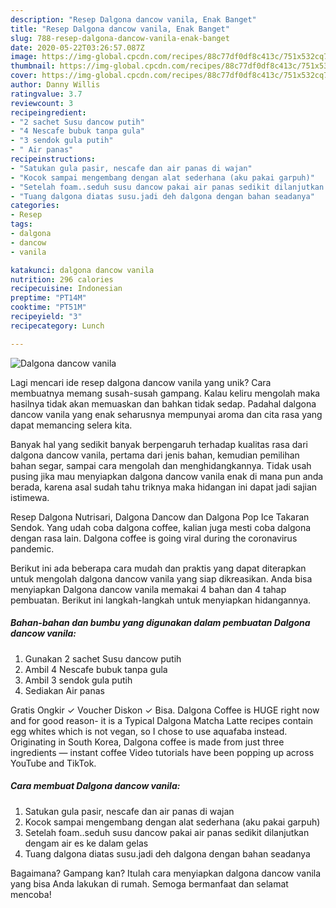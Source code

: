 ```yaml
---
description: "Resep Dalgona dancow vanila, Enak Banget"
title: "Resep Dalgona dancow vanila, Enak Banget"
slug: 788-resep-dalgona-dancow-vanila-enak-banget
date: 2020-05-22T03:26:57.087Z
image: https://img-global.cpcdn.com/recipes/88c77df0df8c413c/751x532cq70/dalgona-dancow-vanila-foto-resep-utama.jpg
thumbnail: https://img-global.cpcdn.com/recipes/88c77df0df8c413c/751x532cq70/dalgona-dancow-vanila-foto-resep-utama.jpg
cover: https://img-global.cpcdn.com/recipes/88c77df0df8c413c/751x532cq70/dalgona-dancow-vanila-foto-resep-utama.jpg
author: Danny Willis
ratingvalue: 3.7
reviewcount: 3
recipeingredient:
- "2 sachet Susu dancow putih"
- "4 Nescafe bubuk tanpa gula"
- "3 sendok gula putih"
- " Air panas"
recipeinstructions:
- "Satukan gula pasir, nescafe dan air panas di wajan"
- "Kocok sampai mengembang dengan alat sederhana (aku pakai garpuh)"
- "Setelah foam..seduh susu dancow pakai air panas sedikit dilanjutkan dengam air es ke dalam gelas"
- "Tuang dalgona diatas susu.jadi deh dalgona dengan bahan seadanya"
categories:
- Resep
tags:
- dalgona
- dancow
- vanila

katakunci: dalgona dancow vanila 
nutrition: 296 calories
recipecuisine: Indonesian
preptime: "PT14M"
cooktime: "PT51M"
recipeyield: "3"
recipecategory: Lunch

---
```



![Dalgona dancow vanila](https://img-global.cpcdn.com/recipes/88c77df0df8c413c/751x532cq70/dalgona-dancow-vanila-foto-resep-utama.jpg)

Lagi mencari ide resep dalgona dancow vanila yang unik? Cara membuatnya memang susah-susah gampang. Kalau keliru mengolah maka hasilnya tidak akan memuaskan dan bahkan tidak sedap. Padahal dalgona dancow vanila yang enak seharusnya mempunyai aroma dan cita rasa yang dapat memancing selera kita.

Banyak hal yang sedikit banyak berpengaruh terhadap kualitas rasa dari dalgona dancow vanila, pertama dari jenis bahan, kemudian pemilihan bahan segar, sampai cara mengolah dan menghidangkannya. Tidak usah pusing jika mau menyiapkan dalgona dancow vanila enak di mana pun anda berada, karena asal sudah tahu triknya maka hidangan ini dapat jadi sajian istimewa.

Resep Dalgona Nutrisari, Dalgona Dancow dan Dalgona Pop Ice Takaran Sendok. Yang udah coba dalgona coffee, kalian juga mesti coba dalgona dengan rasa lain. Dalgona coffee is going viral during the coronavirus pandemic.


Berikut ini ada beberapa cara mudah dan praktis yang dapat diterapkan untuk mengolah dalgona dancow vanila yang siap dikreasikan. Anda bisa menyiapkan Dalgona dancow vanila memakai 4 bahan dan 4 tahap pembuatan. Berikut ini langkah-langkah untuk menyiapkan hidangannya.

<!--inarticleads1-->

##### Bahan-bahan dan bumbu yang digunakan dalam pembuatan Dalgona dancow vanila:

1. Gunakan 2 sachet Susu dancow putih
1. Ambil 4 Nescafe bubuk tanpa gula
1. Ambil 3 sendok gula putih
1. Sediakan  Air panas


Gratis Ongkir ✓ Voucher Diskon ✓ Bisa. Dalgona Coffee is HUGE right now and for good reason- it is a Typical Dalgona Matcha Latte recipes contain egg whites which is not vegan, so I chose to use aquafaba instead. Originating in South Korea, Dalgona coffee is made from just three ingredients — instant coffee Video tutorials have been popping up across YouTube and TikTok. 

<!--inarticleads2-->

##### Cara membuat Dalgona dancow vanila:

1. Satukan gula pasir, nescafe dan air panas di wajan
1. Kocok sampai mengembang dengan alat sederhana (aku pakai garpuh)
1. Setelah foam..seduh susu dancow pakai air panas sedikit dilanjutkan dengam air es ke dalam gelas
1. Tuang dalgona diatas susu.jadi deh dalgona dengan bahan seadanya




Bagaimana? Gampang kan? Itulah cara menyiapkan dalgona dancow vanila yang bisa Anda lakukan di rumah. Semoga bermanfaat dan selamat mencoba!
